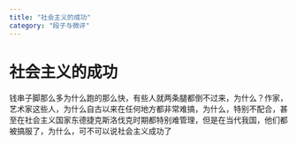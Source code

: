 ```yaml
---
title: "社会主义的成功"
category: "段子与微评"
---
```

# 社会主义的成功

钱串子脚那么多为什么跑的那么快，有些人就两条腿都倒不过来，为什么？作家，艺术家这些人，为什么自古以来在任何地方都非常难搞，为什么，特别不配合，甚至在社会主义国家东德捷克斯洛伐克时期都特别难管理，但是在当代我国，他们都被搞服了，为什么，可不可以说社会主义成功了

